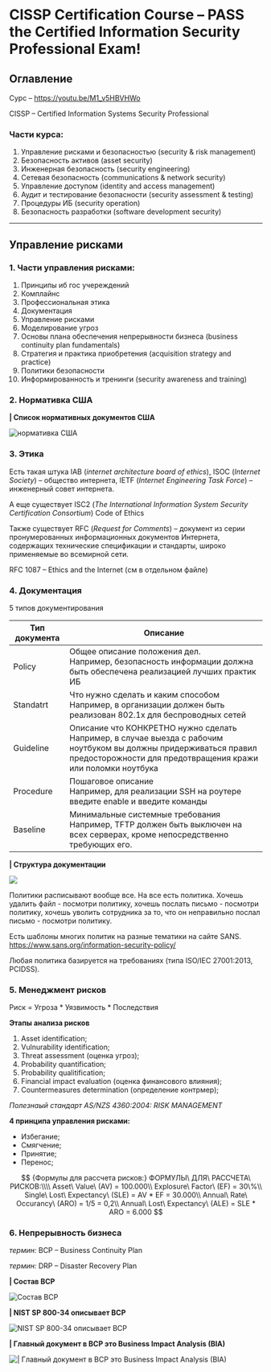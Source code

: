 # CISSP Certification Course – PASS the Certified Information Security Professional Exam!

## Оглавление

Сурс – https://youtu.be/M1_v5HBVHWo

CISSP – Certified Information Systems Security Professional

### Части курса:

1. Управление рисками и безопасностью (security & risk management)
2. Безопасность активов (asset security)
3. Инженерная безопасность (security engineering)
4. Сетевая безопасность (communications & network security)
5. Управление доступом (identity and access management)
6. Аудит и тестирование безопасности (security assessment & testing)
7. Процедуры ИБ (security operation)
8. Безопасность разработки (software development security)

---

## Управление рисками

### 1. Части управления рисками:

1. Принципы иб гос учереждений
2. Комплайнс
3. Профессиональная этика
4. Документация
5. Управление рисками
6. Моделирование угроз
7. Основы плана обеспечения непрерывности бизнеса (business continuity plan fundamentals)
8. Cтратегия и практика приобретения (acquisition strategy and practice)
9. Политики безопасности
10. Информированность и тренинги (security awareness and training)



### 2. Нормативка США

**|	Список нормативных документов США**

![нормативка США](./images/US_LOW.png)





### 3. Этика

Есть такая штука IAB (*internet architecture board of ethics*), ISOC (*Internet Society*) – общество интернета, IETF (*Internet Engineering Task Force*) – инженерный совет интернета.

А еще существует ISC2 (*The International Information System Security Certification Consortium*) Code of Ethics

Также существует RFC (*Request for Comments*) –  документ из серии пронумерованных информационных документов Интернета, содержащих технические спецификации и стандарты, широко применяемые во всемирной сети. 

RFC 1087 – Ethics and the Internet (см в отдельном файле)



### 4. Документация

5 типов документирования

| Тип документа | Описание                                                     |
| ------------- | ------------------------------------------------------------ |
| Policy        | Общее описание положения дел.<br />Например, безопасность информации должна быть обеспечена реализацией лучших практик ИБ |
| Standatrt     | Что нужно сделать и каким способом<br />Например, в организации должен быть реализован 802.1x для беспроводных сетей |
| Guideline     | Описание что КОНКРЕТНО нужно сделать<br />Например, в случае выезда с рабочим ноутбуком вы должны придерживаться правил предосторожности для предотвращения кражи или поломки ноутбука |
| Procedure     | Пошаговое описание<br />Например, для реализации SSH на роутере введите enable и введите команды |
| Baseline      | Минимальные системные требования<br />Например, TFTP должен быть выключен на всех серверах, кроме непосредственно требующих его. |

**|	Структура документации**

![](./images/Documents.png)

Политики расписывают вообще все. На все есть политика. Хочешь удалить файл - посмотри политику, хочешь послать письмо - посмотри политику, хочешь уволить сотрудника за то, что он неправильно послал письмо - посмотри политику.

Есть шаблоны многих политик на разные тематики на сайте SANS. https://www.sans.org/information-security-policy/

Любая политика базируется на требованиях (типа ISO/IEC 27001:2013, PCIDSS).



### 5. Менеджмент рисков

Риск = Угроза * Уязвимость * Последствия

**Этапы анализа рисков**

1. Asset identification;
2. Vulnurability identification;
3. Threat assessment (оценка угроз);
4. Probability quantification;
5. Probability qualitification;
6. Financial impact evaluation (оценка финансового влияния);
7. Countermeasures determination (определение контрмер);

*Полезнаый стандарт AS/NZS 4360:2004: RISK MANAGEMENT*

**4 принципа управления рисками:**

* Избегание;
* Смягчение;
* Принятие;
* Перенос;


$$ {Формулы для рассчета рисков:}
ФОРМУЛЫ\ ДЛЯ\ РАССЧЕТА\ РИСКОВ:\\\\
Asset\ Value\ (AV) = 100.000\\
Explosure\ Factor\ (EF) = 30\%\\
Single\ Lost\ Expectancy\ (SLE) = AV * EF = 30.000\\
Annual\ Rate\ Occurancy\ (ARO) = 1/5 = 0,2\\
Annual\ Lost\ Expectancy\ (ALE) = SLE * ARO = 6.000
$$


### 6. Непрерывность бизнеса

*термин:* BCP – Business Continuity Plan

*термин:* DRP – Disaster Recovery Plan

**|	Состав BCP**

![Состав BCP](./images/BCP.png)

**|	NIST SP 800-34 описывает BCP**

![NIST SP 800-34 описывает BCP](./images/BCP2.png)

**|	Главный документ в BCP это Business Impact Analysis (BIA)**

![**|	Главный документ в BCP это Business Impact Analysis (BIA)**](./images/BIA.png)

